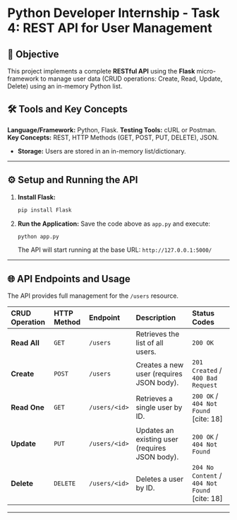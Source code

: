 # Python Developer Internship - Task 4: REST API for User Management

## 🎯 Objective
This project implements a complete **RESTful API** using the **Flask** micro-framework to manage user data (CRUD operations: Create, Read, Update, Delete) using an in-memory Python list.

## 🛠️ Tools and Key Concepts
**Language/Framework:** Python, Flask.
**Testing Tools:** cURL or Postman.
**Key Concepts:** REST, HTTP Methods (GET, POST, PUT, DELETE), JSON.
*  **Storage:** Users are stored in an in-memory list/dictionary.

***

## ⚙️ Setup and Running the API

1.  **Install Flask:**
    ```bash
    pip install Flask
    ```

2.  **Run the Application:**
    Save the code above as `app.py` and execute:
    ```bash
    python app.py
    ```
    The API will start running at the base URL: `http://127.0.0.1:5000/`

***

## 🌐 API Endpoints and Usage

The API provides full management for the `/users` resource.

| CRUD Operation | HTTP Method | Endpoint | Description | Status Codes |
| :--- | :--- | :--- | :--- | :--- |
| **Read All** | `GET` | `/users` | Retrieves the list of all users. | `200 OK` |
| **Create** | `POST` | `/users` | Creates a new user (requires JSON body). | `201 Created` / `400 Bad Request` |
| **Read One** | `GET` | `/users/<id>` | Retrieves a single user by ID. | `200 OK` / `404 Not Found` [cite: 18] |
| **Update** | `PUT` | `/users/<id>` | Updates an existing user (requires JSON body). | `200 OK` / `404 Not Found` |
| **Delete** | `DELETE` | `/users/<id>` | Deletes a user by ID. | `204 No Content` / `404 Not Found` [cite: 18] |

***
